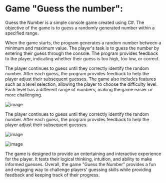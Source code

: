 # Game "Guess the number":
Guess the Number is a simple console game created using C#. The objective of the game is to guess a randomly generated number within a specified range.

When the game starts, the program generates a random number between a minimum and maximum value. The player's task is to guess the number by entering their guess through the console. The program provides feedback to the player, indicating whether their guess is too high, too low, or correct.

The player continues to guess until they correctly identify the random number. After each guess, the program provides feedback to help the player adjust their subsequent guesses.
The game also includes features such as a level selection, allowing the player to choose the difficulty level. Each level has a different range of numbers, making the game easier or more challenging.

![image](https://github.com/MikityukVarvara/.NET-SomeTasks-/assets/75087866/c725b970-e75d-4da9-b9ca-4a65aa6aa259)

The player continues to guess until they correctly identify the random number. After each guess, the program provides feedback to help the player adjust their subsequent guesses.

![image](https://github.com/MikityukVarvara/.NET-SomeTasks-/assets/75087866/20ba3996-8bbe-4f43-9091-593a4675f86f)


![image](https://github.com/MikityukVarvara/.NET-SomeTasks-/assets/75087866/17f8d979-6698-42bc-a768-63224c217a6a)

The game is designed to provide an entertaining and interactive experience for the player. It tests their logical thinking, intuition, and ability to make informed guesses.
Overall, the game "Guess the Number" provides a fun and engaging way to challenge players' guessing skills while providing feedback and keeping track of their progress.
